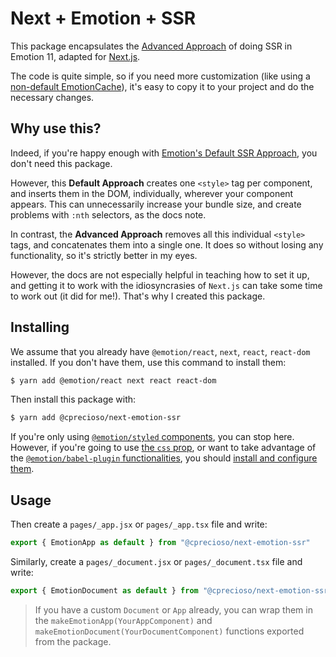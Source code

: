 # Next + Emotion + SSR

This package encapsulates the
[Advanced Approach](https://emotion.sh/docs/ssr#advanced-approach) of doing SSR
in Emotion 11, adapted for [Next.js](https://nextjs.org/).

The code is quite simple, so if you need more customization (like using a
[non-default EmotionCache](https://emotion.sh/docs/@emotion/cache)), it's easy
to copy it to your project and do the necessary changes.

## Why use this?

Indeed, if you're happy enough with
[Emotion's Default SSR Approach](https://emotion.sh/docs/ssr#default-approach),
you don't need this package.

However, this **Default Approach** creates one `<style>` tag per component, and
inserts them in the DOM, individually, wherever your component appears. This can
unnecessarily increase your bundle size, and create problems with `:nth`
selectors, as the docs note.

In contrast, the **Advanced Approach** removes all this individual `<style>`
tags, and concatenates them into a single one. It does so without losing any
functionality, so it's strictly better in my eyes.

However, the docs are not especially helpful in teaching how to set it up, and
getting it to work with the idiosyncrasies of `Next.js` can take some time to
work out (it did for me!). That's why I created this package.

## Installing

We assume that you already have `@emotion/react`, `next`, `react`, `react-dom`
installed. If you don't have them, use this command to install them:

```sh
$ yarn add @emotion/react next react react-dom
```

Then install this package with:

```sh
$ yarn add @cprecioso/next-emotion-ssr
```

If you're only using
[`@emotion/styled` components](https://emotion.sh/docs/styled), you can stop
here. However, if you're going to use
[the `css` prop](https://emotion.sh/docs/css-prop), or want to take advantage of
the
[`@emotion/babel-plugin` functionalities](https://emotion.sh/docs/@emotion/babel-plugin),
you should
[install and configure them](https://emotion.sh/docs/css-prop#babel-preset).

## Usage

Then create a `pages/_app.jsx` or `pages/_app.tsx` file and write:

```typescript
export { EmotionApp as default } from "@cprecioso/next-emotion-ssr"
```

Similarly, create a `pages/_document.jsx` or `pages/_document.tsx` file and
write:

```typescript
export { EmotionDocument as default } from "@cprecioso/next-emotion-ssr"
```

> If you have a custom `Document` or `App` already, you can wrap them in the
> `makeEmotionApp(YourAppComponent)` and
> `makeEmotionDocument(YourDocumentComponent)` functions exported from the
> package.
